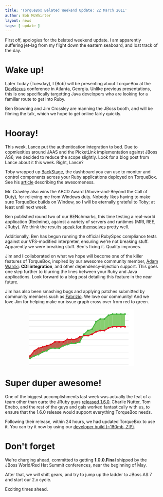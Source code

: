 ```yaml
---
title: 'TorqueBox Belated Weekend Update: 22 March 2011'
author: Bob McWhirter
layout: news
tags: [ update ]
---
```


[adamcdi]: http://www.warski.org/blog/?p=383
[DevNexus]: http://devnexus.com
[BackStage]: /news/2011/03/16/introducing-backstage/
[newrelic]: http://newrelic.com/
[summit]: http://www.redhat.com/summit/
[benchmarks]: /news/2011/03/14/benchmarking-torquebox-round2/
[Fabrizio]: https://issues.jboss.org/browse/TORQUE-309
[jruby]: http://jruby.org/2011/03/15/jruby-1-6-0.html
[devbuild]: http://torquebox.org/torquebox-dev.zip
[gogreen]: /images/gogreen.png

First off, apologies for the belated weekend update.  I am apparently
suffering jet-lag from my flight down the eastern seaboard, and lost
track of the day.

# Wake up!

Later Today (Tuesday), I (Bob) will be presenting about TorqueBox
at the [DevNexus] conference in Atlanta, Georgia.  Unlike previous
presentations, this is one specifically targetting Java developers
who are looking for a familiar route to get into Ruby.

Ben Browning and Jim Crossley are manning the JBoss booth, and
will be filming the talk, which we hope to get online fairly quickly.

# Hooray!

This week, Lance put the authentication integration to bed.  Due to
copmlexities around JAAS and the PicketLink implementation against
JBoss AS6, we decided to reduce the scope slightly.  Look for a blog
post from Lance about it this week.  Right, Lance?

Toby wrapped up [BackStage], the dashboard you can use to monitor
and control components across your Ruby applications deployed 
on TorqueBox.  See his [article][BackStage] describing the awesomeness.

Mr. Crawley also wins the ABCD Award (Above-and-Beyond the Call of Duty),
for relieving me from Windows duty.  Nobody likes having to make sure
TorqueBox builds on Window, so I will be eternally grateful to Toby;
at least until next week.

Ben published round two of our BENchmarks, this time 
testing a real-world application (Redmine), against a variety
of servers and runtimes (MRI, REE, JRuby).  We think the results
[speak for themselves][benchmarks] pretty well.

Additionally, Ben has begun running the official RubySpec compliance
tests against our VFS-modified interpreter, ensuring we're not breaking
stuff.  Apparently we were breaking stuff.  Ben's fixing it.  Quality
improves.

Jim and I collaborated on what we hope will become one of the
killer features of TorqueBox, inspired by our awesome
community member, [Adam Warski][adamcdi]: **CDI integration**, 
and other dependency-injection support.  This goes one step
further to blurring the lines between your Ruby and Java
applications.  Look forward to a blog post detailing this
feature in the near future.

Jim has also been smashing bugs and applying patches submitted
by community members such as [Fabrizio].  We love our community!
And we love Jim for helping make our issue graph cross over from
red to green.

<img src="/images/gogreen.png" style="width: 346px; margin: auto; display: block;">


# Super duper awesome!

One of the biggest accomplishments last week was actually the feat
of a team other than ours: the JRuby guys [released 1.6.0][jruby].
Charlie Nutter, Tom Enebo, and the rest of the guys and gals worked
fantastically with us, to ensure that the 1.6.0 release would support
everything TorqueBox needs.

Following their release, within 24 hours, we had updated TorqueBox 
to use it.  You can try it now by using our [developer build (~180mb, ZIP)][devbuild].

# Don't forget

We're charging ahead, committed to getting **1.0.0.Final** shipped by 
the JBoss World/Red Hat Summit conferences, near the beginning of May.

After that, we will shift gears, and try to jump up the ladder to JBoss AS 7 and
start our 2.x cycle.

Exciting times ahead.
